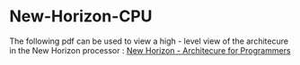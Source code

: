 # New-Horizon-CPU
The following pdf can be used to view a high - level view of the architecure in the New Horizon processor :
   [New Horizon -  Architecure for Programmers](https://github.com/ScoLud54/New-Horizon-CPU/blob/master/NH%20-%20Architecure%20For%20Programmers.pdf)

